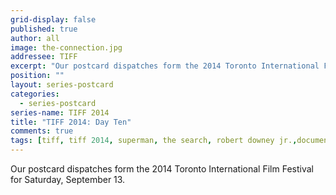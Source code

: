 ```yaml
---
grid-display: false
published: true
author: all
image: the-connection.jpg
addressee: TIFF
excerpt: "Our postcard dispatches form the 2014 Toronto International Film Festival for Saturday, September 13."
position: ""
layout: series-postcard
categories:
  - series-postcard
series-name: TIFF 2014
title: "TIFF 2014: Day Ten"
comments: true
tags: [tiff, tiff 2014, superman, the search, robert downey jr.,documentary, foreign, festival]
---
```

Our postcard dispatches form the 2014 Toronto International Film Festival for Saturday, September 13.